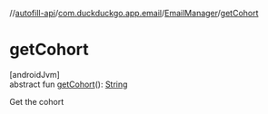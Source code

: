 //[autofill-api](../../../index.md)/[com.duckduckgo.app.email](../index.md)/[EmailManager](index.md)/[getCohort](get-cohort.md)

# getCohort

[androidJvm]\
abstract fun [getCohort](get-cohort.md)(): [String](https://kotlinlang.org/api/latest/jvm/stdlib/kotlin/-string/index.html)

Get the cohort
